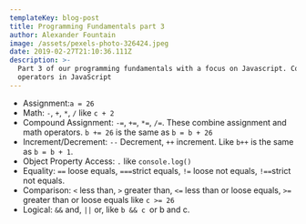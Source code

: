 ```yaml
---
templateKey: blog-post
title: Programming Fundamentals part 3
author: Alexander Fountain
image: /assets/pexels-photo-326424.jpeg
date: 2019-02-27T21:10:36.111Z
description: >-
  Part 3 of our programming fundamentals with a focus on Javascript. Common
  operators in JavaScript
---
```

* Assignment:`a = 26`
* Math: `-`, `+`, `*`, `/` like `c + 2`
* Compound Assignment: `-=`, `+=`, `*=`, `/=`. These combine assignment and math operators. `b += 26` is the same as `b = b + 26`
* Increment/Decrement:  `--` Decrement, `++` increment. Like `b++` is the same as `b = b + 1`.
* Object Property Access: `.` like `console.log()`
* Equality:  `==` loose equals, `===`strict equals, `!=`  loose not equals, `!==`strict not equals. 
* Comparison:  `<` less than,  `>` greater than, `<=` less than or loose equals, `>=` greater than or loose equals like `c >= 26`
* Logical: `&&` and, `||` or, like `b && c `or b and c.
